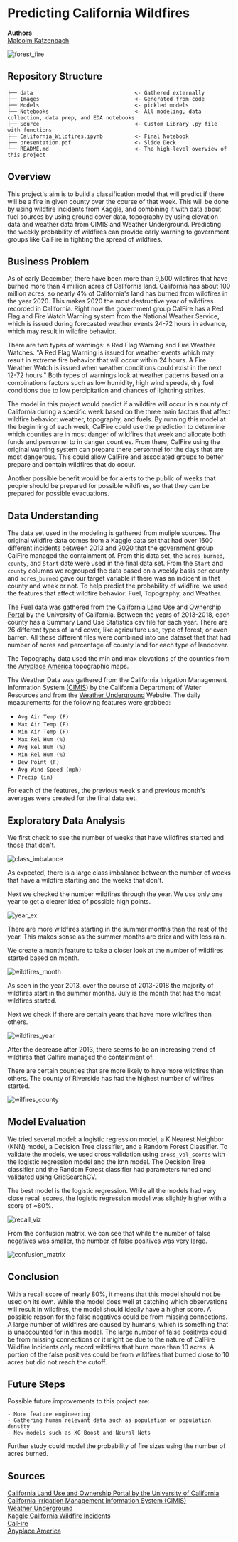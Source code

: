 # Predicting California Wildfires
**Authors** <br>
[Malcolm Katzenbach](https://github.com/malcolm206)<br>

![forest_fire](https://unsplash.com/photos/nVYEechGqqM)

## Repository Structure

```
├── data                                <- Gathered externally
├── Images                              <- Generated from code
├── Models                              <- pickled models
├── Notebooks                           <- All modeling, data collection, data prep, and EDA notebooks
├── Source                              <- Custom Library .py file with functions
├── California_Wildfires.ipynb          <- Final Notebook
├── presentation.pdf                    <- Slide Deck
└── README.md                           <- The high-level overview of this project
```

## Overview

This project's aim is to build a classification model that will predict if there will be a fire in given county over the course of that week. This will be done by using wildfire incidents from Kaggle, and combining it with data about fuel sources by using ground cover data, topography by using elevation data and weather data from CIMIS and Weather Underground. Predicting the weekly probability of wildfires can provide early warning to government groups like CalFire in fighting the spread of wildfires.

## Business Problem

As of early December, there have been more than 9,500 wildfires that have burned more than 4 million acres of California land. California has about 100 million acres, so nearly 4% of California's land has burned from wildfires in the year 2020. This makes 2020 the most destructive year of wildfires recorded in California. Right now the government group CalFire has a Red Flag and Fire Watch Warning system from the National Weather Service, which is issued during forecasted weather events 24-72 hours in advance, which may result in wildfire behavior.

There are two types of warnings: a Red Flag Warning and Fire Weather Watches. "A Red Flag Warning is issued for weather events which may result in extreme fire behavior that will occur within 24 hours. A Fire Weather Watch is issued when weather conditions could exist in the next 12-72 hours." Both types of warnings look at weather patterns based on a combinations factors such as low humidity, high wind speeds, dry fuel conditions due to low percipitation and chances of lightning strikes.

The model in this project would predict if a wildfire will occur in a county of California during a specific week based on the three main factors that affect wildfire behavior: weather, topography, and fuels. By running this model at the beginning of each week, CalFire could use the prediction to determine which counties are in most danger of wildfires that week and allocate both funds and personnel to in danger counties. From there, CalFire using the original warning system can prepare there personnel for the days that are most dangerous. This could allow CalFire and associated groups to better prepare and contain wildfires that do occur.

Another possible benefit would be for alerts to the public of weeks that people should be prepared for possible wildfires, so that they can be prepared for possible evacuations.

## Data Understanding

The data set used in the modeling is gathered from muliple sources. The original wildfire data comes from a Kaggle data set that had over 1600 different incidents between 2013 and 2020 that the government group CalFire managed the containment of. From this data set, the `acres_burned`, `county`, and `Start` date were used in the final data set. From the `Start` and `county` columns we regrouped the data based on a weekly basis per county and `acres_burned` gave our target variable if there was an indicent in that county and week or not. To help predict the probability of wildfire, we used the features that affect wildfire behavior: Fuel, Topography, and Weather.

The Fuel data was gathered from the [California Land Use and Ownership Portal](https://callands.ucanr.edu/data.html#) by the University of California. Between the years of 2013-2018, each county has a Summary Land Use Statistics csv file for each year. There are 26 different types of land cover, like agriculture use, type of forest, or even barren. All these different files were combined into one dataset that that had number of acres and percentage of county land for each type of landcover. 

The Topography data used the min and max elevations of the counties from the [Anyplace America](https://www.anyplaceamerica.com/directory/ca/) topographic maps.

The Weather Data was gathered from the California Irrigation Management Information System ([CIMIS](https://cimis.water.ca.gov/)) by the California Department of Water Resources and from the [Weather Underground](https://www.wunderground.com/) Website. The daily measurements for the following features were grabbed:

- `Avg Air Temp (F)`
- `Max Air Temp (F)`
- `Min Air Temp (F)`
- `Max Rel Hum (%)`
- `Avg Rel Hum (%)`
- `Min Rel Hum (%)`
- `Dew Point (F)`
- `Avg Wind Speed (mph)`
- `Precip (in)`

For each of the features, the previous week's and previous month's averages were created for the final data set.

## Exploratory Data Analysis

We first check to see the number of weeks that have wildfires started and those that don't.

![class_imbalance](https://github.com/Malcolm206/Predicting_California_Wildfires/blob/main/Images/class_imbalance.png)

As expected, there is a large class imbalance between the number of weeks that have a wildfire starting and the weeks that don't.

Next we checked the number wildfires through the year. We use only one year to get a clearer idea of possible high points.

![year_ex](https://github.com/Malcolm206/Predicting_California_Wildfires/blob/main/Images/year_ex.png)

There are more wildfires starting in the summer months than the rest of the year. This makes sense as the summer months are drier and with less rain.

We create a month feature to take a closer look at the number of wildfires started based on month.

![wildfires_month](https://github.com/Malcolm206/Predicting_California_Wildfires/blob/main/Images/wildfires_month.png)

As seen in the year 2013, over the course of 2013-2018 the majority of wildfires start in the summer months. July is the month that has the most wildfires started.

Next we check if there are certain years that have more wildfires than others.

![wildfires_year](https://github.com/Malcolm206/Predicting_California_Wildfires/blob/main/Images/wildfires_years.png)

After the decrease after 2013, there seems to be an increasing trend of wildfires that Calfire managed the containment of.

There are certain counties that are more likely to have more wildfires than others. The county of Riverside has had the highest number of wilfires started.

![wilfires_county](https://github.com/Malcolm206/Predicting_California_Wildfires/blob/main/Images/wilfires_county.png)

## Model Evaluation

We tried several model: a logistic regression model, a K Nearest Neighbor (KNN) model, a Decision Tree classifier, and a Random Forest Classifier. To validate the models, we used cross validation using `cross_val_scores` with the logistic regression model and the knn model. The Decision Tree classifier and the Random Forest classifier had parameters tuned and validated using GridSearchCV.

The best model is the logistic regression. While all the models had very close recall scores, the logistic regression model was slightly higher with a score of ~80%.

![recall_viz](https://github.com/Malcolm206/Predicting_California_Wildfires/blob/main/Images/recall_score_model.png)

From the confusion matrix, we can see that while the number of false negatives was smaller, the number of false positives was very large.

![confusion_matrix](https://github.com/Malcolm206/Predicting_California_Wildfires/blob/main/Images/confmatrix.png)


## Conclusion

With a recall score of nearly 80%, it means that this model should not be used on its own. While the model does well at catching which observations will result in wildfires, the model should ideally have a higher score. A possible reason for the false negatives could be from missing connections. A large number of wildfires are caused by humans, which is something that is unaccounted for in this model. The large number of false positives could be from missing connections or it might be due to the nature of CalFire Wildfire Incidents only record wildfires that burn more than 10 acres. A portion of the false positives could be from wildfires that burned close to 10 acres but did not reach the cutoff.

## Future Steps

Possible future improvements to this project are: 

    - More feature engineering
    - Gathering human relevant data such as population or population density
    - New models such as XG Boost and Neural Nets
    
Further study could model the probability of fire sizes using the number of acres burned.

## Sources

[California Land Use and Ownership Portal by the University of California](https://callands.ucanr.edu/data.html#) <br>
[California Irrigation Management Information System (CIMIS)](https://cimis.water.ca.gov/) <br>
[Weather Underground](https://www.wunderground.com/)<br>
[Kaggle California Wildfire Incidents](https://www.kaggle.com/ananthu017/california-wildfire-incidents-20132020) <br>
[CalFire](https://www.fire.ca.gov/)<br>
[Anyplace America](https://www.anyplaceamerica.com/directory/ca/)<br>
